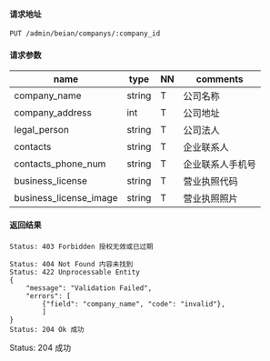 #### 请求地址

```
PUT /admin/beian/companys/:company_id
```

#### 请求参数	 

name                  |type    |NN |comments
----------------------|--------|---|----------------------
company_name          |string  |T  |公司名称
company_address       |int     |T  |公司地址
legal_person          |string  |T  |公司法人
contacts      	      |string  |T  |企业联系人
contacts_phone_num    |string  |T  |企业联系人手机号
business_license      |string  |T  |营业执照代码 
business_license_image|string  |T  |营业执照照片 

#### 返回结果

```
Status: 403 Forbidden 授权无效或已过期

Status: 404 Not Found 内容未找到
Status: 422 Unprocessable Entity
{
    "message": "Validation Failed",
	"errors": [
        {"field": "company_name", "code": "invalid"},
        ]
}
Status: 204 Ok 成功

```
Status: 204 成功
